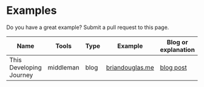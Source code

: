 # Examples

Do you have a great example? Submit a pull request to this page.

Name | Tools | Type | Example | Blog or explanation |
--- | --- | --- | --- | ---
This Developing Journey | middleman | blog | [briandouglas.me](https://briandouglas.me) | [blog post](https://deploy-preview-496--www.netlify.com/blog/2017/04/18/blog-with-middleman-and-the-netlifycms/)

